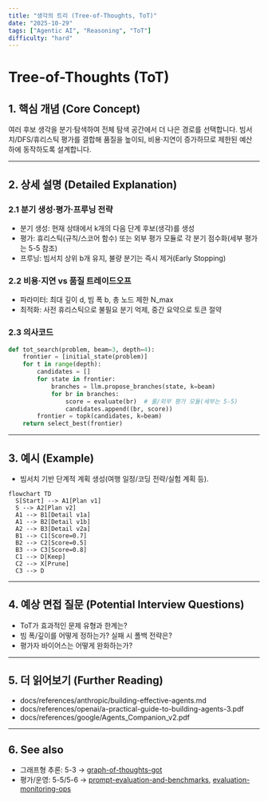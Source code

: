 ```yaml
---
title: "생각의 트리 (Tree-of-Thoughts, ToT)"
date: "2025-10-29"
tags: ["Agentic AI", "Reasoning", "ToT"]
difficulty: "hard"
---
```


# Tree-of-Thoughts (ToT)

## 1. 핵심 개념 (Core Concept)

여러 후보 생각을 분기·탐색하여 전체 탐색 공간에서 더 나은 경로를 선택합니다. 빔서치/DFS/휴리스틱 평가를 결합해 품질을 높이되, 비용·지연이 증가하므로 제한된 예산 하에 동작하도록 설계합니다.

---

## 2. 상세 설명 (Detailed Explanation)

### 2.1 분기 생성·평가·프루닝 전략
- 분기 생성: 현재 상태에서 k개의 다음 단계 후보(생각)를 생성
- 평가: 휴리스틱(규칙/스코어 함수) 또는 외부 평가 모듈로 각 분기 점수화(세부 평가는 5-5 참조)
- 프루닝: 빔서치 상위 b개 유지, 불량 분기는 즉시 제거(Early Stopping)

### 2.2 비용·지연 vs 품질 트레이드오프
- 파라미터: 최대 깊이 d, 빔 폭 b, 총 노드 제한 N_max
- 최적화: 사전 휴리스틱으로 불필요 분기 억제, 중간 요약으로 토큰 절약

### 2.3 의사코드
```python
def tot_search(problem, beam=3, depth=4):
    frontier = [initial_state(problem)]
    for t in range(depth):
        candidates = []
        for state in frontier:
            branches = llm.propose_branches(state, k=beam)
            for br in branches:
                score = evaluate(br)  # 룰/외부 평가 모듈(세부는 5-5)
                candidates.append((br, score))
        frontier = topk(candidates, k=beam)
    return select_best(frontier)
```

---

## 3. 예시 (Example)

- 빔서치 기반 단계적 계획 생성(여행 일정/코딩 전략/실험 계획 등).

```mermaid
flowchart TD
  S[Start] --> A1[Plan v1]
  S --> A2[Plan v2]
  A1 --> B1[Detail v1a]
  A1 --> B2[Detail v1b]
  A2 --> B3[Detail v2a]
  B1 --> C1[Score=0.7]
  B2 --> C2[Score=0.5]
  B3 --> C3[Score=0.8]
  C1 --> D[Keep]
  C2 --> X[Prune]
  C3 --> D
```

---

## 4. 예상 면접 질문 (Potential Interview Questions)

- ToT가 효과적인 문제 유형과 한계는?
- 빔 폭/깊이를 어떻게 정하는가? 실패 시 폴백 전략은?
- 평가자 바이어스는 어떻게 완화하는가?

---

## 5. 더 읽어보기 (Further Reading)

- docs/references/anthropic/building-effective-agents.md
- docs/references/openai/a-practical-guide-to-building-agents-3.pdf
- docs/references/google/Agents_Companion_v2.pdf

---

## 6. See also

- 그래프형 추론: 5-3 → [graph-of-thoughts-got](./graph-of-thoughts-got.md)
- 평가/운영: 5-5/5-6 → [prompt-evaluation-and-benchmarks](../5-5-프롬프트-엔지니어링-and-평가/prompt-evaluation-and-benchmarks.md), [evaluation-monitoring-ops](../5-6-agentops-운영-and-자동화/evaluation-monitoring-ops.md)
